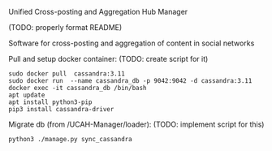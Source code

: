 Unified Cross-posting and Aggregation Hub Manager


(TODO: properly format README)

Software for cross-posting and aggregation of content in social networks

Pull and setup docker container:
(TODO: create script for it)

    sudo docker pull  cassandra:3.11
    sudo docker run  --name cassandra_db -p 9042:9042 -d cassandra:3.11
    docker exec -it cassandra_db /bin/bash    
    apt update
    apt install python3-pip
    pip3 install cassandra-driver



Migrate db (from /UCAH-Manager/loader):
(TODO: implement script for this)

    python3 ./manage.py sync_cassandra





